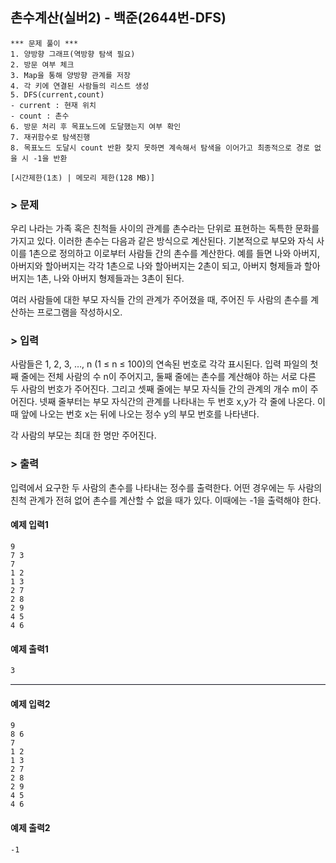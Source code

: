 ## 촌수계산(실버2) - 백준(2644번-DFS)
```
*** 문제 풀이 ***
1. 양방향 그래프(역방향 탐색 필요)
2. 방문 여부 체크
3. Map을 통해 양방향 관계를 저장
4. 각 키에 연결된 사람들의 리스트 생성
5. DFS(current,count)
- current : 현재 위치
- count : 촌수
6. 방문 처리 후 목표노드에 도달했는지 여부 확인
7. 재귀함수로 탐색진행
8. 목표노드 도달시 count 반환 찾지 못하면 계속해서 탐색을 이어가고 최종적으로 경로 없을 시 -1을 반환
```
`[시간제한(1초) | 메모리 제한(128 MB)]`

### > 문제
우리 나라는 가족 혹은 친척들 사이의 관계를 촌수라는 단위로 표현하는 독특한 문화를 가지고 있다. 이러한 촌수는 다음과 같은 방식으로 계산된다. 기본적으로 부모와 자식 사이를 1촌으로 정의하고 이로부터 사람들 간의 촌수를 계산한다. 예를 들면 나와 아버지, 아버지와 할아버지는 각각 1촌으로 나와 할아버지는 2촌이 되고, 아버지 형제들과 할아버지는 1촌, 나와 아버지 형제들과는 3촌이 된다.

여러 사람들에 대한 부모 자식들 간의 관계가 주어졌을 때, 주어진 두 사람의 촌수를 계산하는 프로그램을 작성하시오.

### > 입력
사람들은 1, 2, 3, …, n (1 ≤ n ≤ 100)의 연속된 번호로 각각 표시된다. 입력 파일의 첫째 줄에는 전체 사람의 수 n이 주어지고, 둘째 줄에는 촌수를 계산해야 하는 서로 다른 두 사람의 번호가 주어진다. 그리고 셋째 줄에는 부모 자식들 간의 관계의 개수 m이 주어진다. 넷째 줄부터는 부모 자식간의 관계를 나타내는 두 번호 x,y가 각 줄에 나온다. 이때 앞에 나오는 번호 x는 뒤에 나오는 정수 y의 부모 번호를 나타낸다.

각 사람의 부모는 최대 한 명만 주어진다.

### > 출력
입력에서 요구한 두 사람의 촌수를 나타내는 정수를 출력한다. 어떤 경우에는 두 사람의 친척 관계가 전혀 없어 촌수를 계산할 수 없을 때가 있다. 이때에는 -1을 출력해야 한다.

#### 예제 입력1
```
9
7 3
7
1 2
1 3
2 7
2 8
2 9
4 5
4 6
```
#### 예제 출력1
```
3
```
<hr style="border: none; border-top: 1px solid lavender;" />

#### 예제 입력2
```
9
8 6
7
1 2
1 3
2 7
2 8
2 9
4 5
4 6
```

#### 예제 출력2
```
-1
```